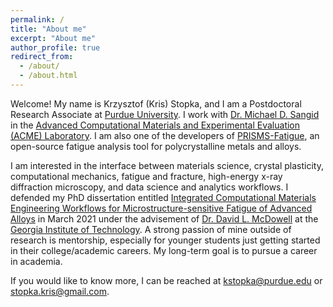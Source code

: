 ```yaml
---
permalink: /
title: "About me"
excerpt: "About me"
author_profile: true
redirect_from: 
  - /about/
  - /about.html
---
```


Welcome! My name is Krzysztof (Kris) Stopka, and I am a Postdoctoral Research Associate at [Purdue University](https://www.purdue.edu/). I work with [Dr. Michael D. Sangid](https://engineering.purdue.edu/AAE/people/ptProfile?resource_id=73161) in the [Advanced Computational Materials and Experimental Evaluation (ACME) Laboratory](https://engineering.purdue.edu/~msangid/). I am also one of the developers of [PRISMS-Fatigue](https://github.com/prisms-center/Fatigue), an open-source fatigue analysis tool for polycrystalline metals and alloys.

I am interested in the interface between materials science, crystal plasticity, computational mechanics, fatigue and fracture, high-energy x-ray diffraction microscopy, and data science and analytics workflows. I defended my PhD dissertation entitled [Integrated Computational Materials Engineering Workflows for Microstructure-sensitive Fatigue of Advanced Alloys](http://hdl.handle.net/1853/64725) in March 2021 under the advisement of [Dr. David L. McDowell](http://me.gatech.edu/faculty/mcdowell) at the [Georgia Institute of Technology](https://www.gatech.edu/). A strong passion of mine outside of research is mentorship, especially for younger students just getting started in their college/academic careers. My long-term goal is to pursue a career in academia.

If you would like to know more, I can be reached at [kstopka@purdue.edu](mailto:kstopka@purdue.edu) or [stopka.kris@gmail.com](mailto:stopka.kris@gmail.com).